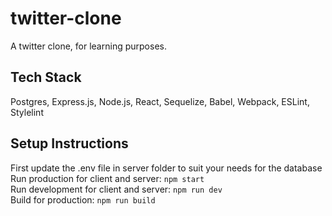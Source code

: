 # twitter-clone

A twitter clone, for learning purposes.

## Tech Stack

Postgres, Express.js, Node.js, React, Sequelize, Babel, Webpack, ESLint, Stylelint

## Setup Instructions

First update the .env file in server folder to suit your needs for the database \
Run production for client and server: `npm start` \
Run development for client and server: `npm run dev` \
Build for production: `npm run build`
